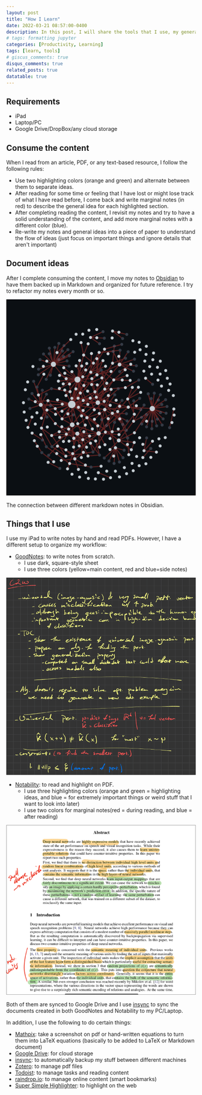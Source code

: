 ```yaml
---
layout: post
title: "How I Learn"
date: 2022-03-21 08:57:00-0400
description: In this post, I will share the tools that I use, my general thoughts about the setup, and an example of how I would go about writing a note.
# tags: formatting jupyter
categories: [Productivity, Learning]
tags: [learn, tools]
# giscus_comments: true
disqus_comments: true
related_posts: true
datatable: true
---
```

## Requirements
- iPad
- Laptop/PC
- Google Drive/DropBox/any cloud storage

## Consume the content
When I read from an article, PDF, or any text-based resource, I follow the following rules:
- Use two highlighting colors (orange and green) and alternate between them to separate ideas.
- After reading for some time or feeling that I have lost or might lose track of what I have read before, I come back and write marginal notes (in red) to describe the general idea for each highlighted section.
- After completing reading the content, I revisit my notes and try to have a solid understanding of the content, and add more marginal notes with a different color (blue).
- Re-write my notes and general ideas into a piece of paper to understand the flow of ideas (just focus on important things and ignore details that aren't important)


## Document ideas
After I complete consuming the content, I move my notes to [Obsidian](https://obsidian.md) to have them backed up in Markdown and organized for future reference. I try to refactor my notes every month or so.

![Screenshot from 2022-02-19 23-07-40](/assets/img/how-i-learn/154832387-7cb35c29-0c25-4568-89ac-cce027bb4998.png)

The connection between different markdown notes in Obsidian.

## Things that I use
I use my iPad to write notes by hand and read PDFs. However, I have a different setup to organize my workflow:
- [GoodNotes](https://www.goodnotes.com/): to write notes from scratch.
    - I use dark, square-style sheet
    - I use three colors (yellow=main content, red and blue=side notes)

![Screenshot from 2022-02-19 22-52-31](/assets/img/how-i-learn/154832196-04f183f9-5fb5-472d-8214-6550f6a27eaf.png)

- [Notability](https://notability.com/): to read and highlight on PDF.
    - I use three highlighting colors (orange and green = highlighting ideas, and blue = for extremely important things or weird stuff that I want to look into later)
    - I use two colors for marginal notes(red = during reading, and blue = after reading)

![Screenshot from 2022-02-19 22-58-12](/assets/img/how-i-learn/154832201-4a69e120-46df-4b3f-bd08-887bf0c0834a.png)


Both of them are synced to Google Drive and I use [insync](https://www.insynchq.com/) to sync the documents created in both GoodNotes and Notability to my PC/Laptop.

In addition, I use the following to do certain things:
- [Mathpix](https://mathpix.com/): take a screenshot on pdf or hand-written equations to turn them into LaTeX equations (basically to be added to LaTeX or Markdown document)
- [Google Drive](https://drive.google.com/): for cloud storage
- [insync](https://www.insynchq.com/): to automatically backup my stuff between different machines
- [Zotero](https://www.zotero.org/): to manage pdf files
- [Todoist](https://todoist.com/app/): to manage tasks and reading content
- [raindrop.io](https://raindrop.io/): to manage online content (smart bookmarks)
- [Super Simple Highlighter](https://chrome.google.com/webstore/detail/super-simple-highlighter/hhlhjgianpocpoppaiihmlpgcoehlhio?hl=en): to highlight on the web
